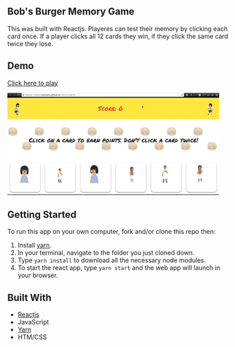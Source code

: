## Bob's Burger Memory Game

This was built with Reactjs. Playeres can test their memory by clicking each card once. If a player clicks all 12 cards they win, if they click the same card twice they lose.

## Demo

[Click here to play](https://trantastic.github.io/memory-game/)

![](https://github.com/Trantastic/memory-game/blob/master/public/img/demo.gif)

## Getting Started

To run this app on your own computer, fork and/or clone this repo then:  
  1. Install [yarn](https://yarnpkg.com/en/docs/install).
  2. In your terminal, navigate to the folder you just cloned down.
  3. Type `yarn install` to download all the necessary node modules.
  4. To start the react app, type `yarn start` and the web app will launch in your browser.

## Built With

* [Reactjs](https://reactjs.org/)
* JavaScript
* [Yarn](https://yarnpkg.com/en/)
* HTM/CSS

